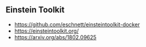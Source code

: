 ## Einstein Toolkit
* https://github.com/eschnett/einsteintoolkit-docker
* https://einsteintoolkit.org/
* https://arxiv.org/abs/1802.09625

